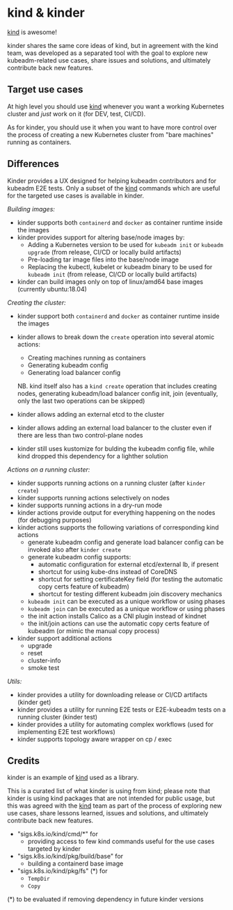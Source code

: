 # kind & kinder

[kind](https://github.com/kubernetes-sigs/kind) is awesome!

kinder shares the same core ideas of kind, but in agreement with the kind team, was developed
as a separated tool with the goal to explore new kubeadm-related use cases, share issues and solutions, and
ultimately contribute back new features.

## Target use cases

At high level you should use [kind](https://github.com/kubernetes-sigs/kind) whenever you want
a working Kubernetes cluster and _just_ work on it (for DEV, test, CI/CD).

As for kinder, you should use it when you want to have more control over the process of creating a
new Kubernetes cluster from "bare machines" running as containers.

## Differences

Kinder provides a UX designed for helping kubeadm contributors and for kubeadm E2E tests.
Only a subset of the [kind](https://github.com/kubernetes-sigs/kind) commands which are useful for the targeted use
cases is available in kinder.

_Building images:_
- kinder supports both `containerd` and `docker` as container runtime inside the images
- kinder provides support for altering base/node images by:
     - Adding a Kubernetes version to be used for `kubeadm init` or `kubeadm upgrade` (from release, CI/CD or locally build artifacts)
     - Pre-loading tar image files into the base/node image
     - Replacing the kubectl, kubelet or kubeadm binary to be used for `kubeadm init` (from release, CI/CD or locally
       build artifacts)
- kinder can build images only on top of linux/amd64 base images (currently ubuntu:18.04)

_Creating the cluster:_
- kinder support both `containerd` and `docker` as container runtime inside the images
- kinder allows to break down the `create` operation into several atomic actions:
    - Creating machines running as containers
    - Generating kubeadm config
    - Generating load balancer config

  NB. kind itself also has a `kind create` operation that includes creating nodes, generating kubeadm/load balancer
  config init, join (eventually, only the last two operations can be skipped)
- kinder allows adding an external etcd to the cluster
- kinder allows adding an external load balancer to the cluster even if there are less than two control-plane nodes
- kinder still uses kustomize for bulding the kubeadm config file, while kind dropped this dependency for a lighther solution

_Actions on a running cluster:_
- kinder supports running actions on a running cluster (after `kinder create`)
- kinder supports running actions selectively on nodes
- kinder supports running actions in a dry-run mode
- kinder actions provide output for everything happening on the nodes (for debugging purposes)
- kinder actions supports the following variations of corresponding kind actions
    - generate kubeadm config and generate load balancer config can be invoked also after `kinder create`
    - generate kubeadm config supports:
        - automatic configuration for external etcd/external lb, if present
        - shortcut for using kube-dns instead of CoreDNS
        - shortcut for setting certificateKey field (for testing the automatic copy certs feature of kubeadm)
        - shortcut for testing different kubeadm join discovery mechanics
    - `kubeadm init` can be executed as a unique workflow or using phases
    - `kubeadm join` can be executed as a unique workflow or using phases
    - the init action installs Calico as a CNI plugin instead of kindnet
    - the init/join actions can use the automatic copy certs feature of kubeadm (or mimic the manual copy process)
- kinder support additional actions
    - upgrade
    - reset
    - cluster-info
    - smoke test

_Utils:_
- kinder provides a utility for downloading release or CI/CD artifacts (kinder get)
- kinder provides a utility for running E2E tests or E2E-kubeadm tests on a running cluster (kinder test)
- kinder provides a utility for automating complex workflows (used for implementing E2E test workflows)
- kinder supports topology aware wrapper on cp / exec

## Credits

kinder is an example of [kind](https://github.com/kubernetes-sigs/kind) used as a library.

This is a curated list of what kinder is using from kind; please note that kinder is using
kind packages that are not intended for public usage, but this was agreed with the
[kind](https://github.com/kubernetes-sigs/kind) team as part of the process of exploring
new use cases, share lessons learned, issues and solutions, and ultimately contribute
back new features.

- "sigs.k8s.io/kind/cmd/*" for
    - providing access to few kind commands useful for the use cases targeted by kinder
- "sigs.k8s.io/kind/pkg/build/base" for
    - building a containerd base image
- "sigs.k8s.io/kind/pkg/fs" (*) for
    - `TempDir`
    - `Copy`

(*) to be evaluated if removing dependency in future kinder versions
